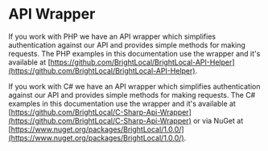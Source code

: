 # API Wrapper

If you work with PHP we have an API wrapper which simplifies authentication against our API and provides simple methods for making requests. The PHP examples in this documentation use the wrapper and it's available at [https://github.com/BrightLocal/BrightLocal-API-Helper](https://github.com/BrightLocal/BrightLocal-API-Helper).

If you work with C# we have an API wrapper which simplifies authentication against our API and provides simple methods for making requests. The C# examples in this documentation use the wrapper and it's available at [https://github.com/BrightLocal/C-Sharp-Api-Wrapper](https://github.com/BrightLocal/C-Sharp-Api-Wrapper) or via NuGet at [https://www.nuget.org/packages/BrightLocal/1.0.0/](https://www.nuget.org/packages/BrightLocal/1.0.0/).


